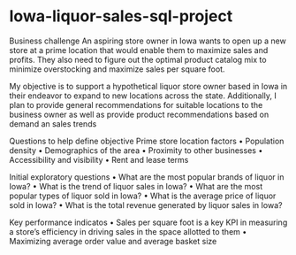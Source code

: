 # Iowa-liquor-sales-sql-project

Business challenge
An aspiring store owner in Iowa wants to open up a new store at a prime location that would enable them to maximize sales and profits. They also need to figure out the optimal product catalog mix to minimize overstocking and maximize sales per square foot. 

My objective is to support a hypothetical liquor store owner based in Iowa in their endeavor to expand to new locations across the state. Additionally, I plan to provide general recommendations for suitable locations to the business owner as well as provide product recommendations based on demand an sales trends

Questions to help define objective 
Prime store location factors
•	Population density
•	Demographics of the area
•	Proximity to other businesses
•	Accessibility and visibility
•	Rent and lease terms


Initial exploratory questions
•	What are the most popular brands of liquor in Iowa?
•	What is the trend of liquor sales in Iowa?
•	What are the most popular types of liquor sold in Iowa?
•	What is the average price of liquor sold in Iowa?
•	What is the total revenue generated by liquor sales in Iowa?

Key performance indicatos
•	Sales per square foot is a key KPI in measuring a store’s efficiency in driving sales in the space allotted to them
•	Maximizing average order value and average basket size 


